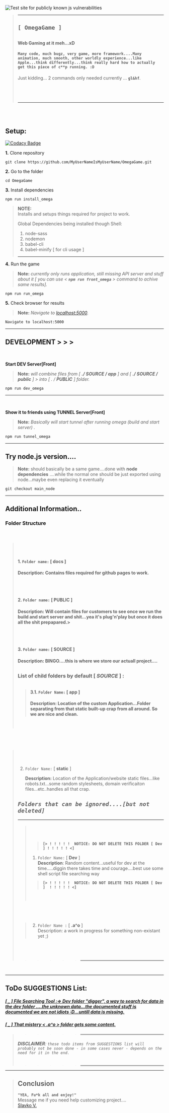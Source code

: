 ![Test site for publicly known js vulnerabilities](https://github.com/MyUserNameIsMyUserName/OmegaGame/workflows/Test%20site%20for%20publicly%20known%20js%20vulnerabilities/badge.svg?branch=main_master&event=workflow_run)
>---  
>## __`[ OmegaGame ]`__
>##
>#### __Web Gaming at it meh...xD__
>#### `Many code, much bugz, very game, more framework....Many animation, much smooth, other worldly experience...like Apple...think differently...think really hard how to actually get this piece of c**p running. :D` 
> Just kidding... 2 commands only needed currently ... __`gl&hf`__.
>###### &nbsp;
>---
<br><br>
## Setup:

[![Codacy Badge](https://api.codacy.com/project/badge/Grade/b2b5cf1a73284276bb6c84ca04bbd92f)](https://app.codacy.com/gh/MyUserNameIsMyUserName/OmegaGame?utm_source=github.com&utm_medium=referral&utm_content=MyUserNameIsMyUserName/OmegaGame&utm_campaign=Badge_Grade_Settings)

__1.__ Clone repository

    git clone https://github.com/MyUserNameIsMyUserName/OmegaGame.git

__2.__ Go to the folder

    cd OmegaGame

__3.__ Install dependencies

    npm run install_omega
>__NOTE:__  
>Installs and setups things required for project to work.
>
>Global Dependencies being installed though Shell:  
>1. node-sass
>2. nodemon
>3. babel-cli
>4. babel-minify [ for cli usage ]
>---

__4.__ Run the game  
>__Note:__ _currently only runs application, still missing API server and stuff about it [ you can use < __`npm run front_omega`__ > command to achive same results]._

    npm run run_omega

__5.__ Check browser for results 
>__Note:__ _Navigate to [localhost:5000](http://localhost:5000)._

    Navigate to localhost:5000

---
## DEVELOPMENT > > >

<br>

__Start DEV Server[Front]__
>
>__Note:__ _will combine files from [ __./ SOURCE / app__ ] and [ __./ SOURCE / public__ ] > into [ . / __PUBLIC__ ] folder._
> 

    npm run dev_omega

---
<br>

__Show it to friends using TUNNEL Server[Front]__
>
>__Note:__ _Basically will start tunnel after running omega (build and start server) ._
> 

    npm run tunnel_omega

---

## Try __node.js__ version....
>
>__Note:__ should basically be a same game....done with  __node dependencies__ ....while the normal one should be just exported using node...maybe even replacing it eventually
> 

    git checkout main_node

---
## Additional Information..


### __Folder Structure__ 
&nbsp;
>###### &nbsp; 
>#### __1.__ `Folder name:` [ __docs__ ]    
>       
>####    __Description:__ Contains files required for github pages to work.
>###### &nbsp; 
>#### __2.__ `Folder name:` [ __PUBLIC__ ]  
>       
>####    __Description:__ Will contain files for customers to see once we run the build and start server and shit...yea it's plug'n'play but once it does all the shit prepapared.>
>###### &nbsp; 
>#### __3.__ `Folder name:` [ __SOURCE__ ]
>       
>####     __Description:__ BINGO....this is where we store our actuall project....
>##
>###   __List of child folders by default [ _SOURCE_ ] :__
>###### 
>>#### 3.1. `Folder Name:` [ __app__ ] 
>>
>>####     __Description:__ Location of the custom Application...Folder separating from that static built-up crap from all around. So we are nice and clean.
>###### &nbsp; 
&nbsp;
>###### &nbsp; 
>2. `Folder Name:` [ __static__ ] 
>
>    __Description:__ Location of the Application/website static files...like robots.txt...some random stylesheets, domain verificaiton files...etc..handles all that crap.
>&nbsp;
>## _`Folders that can be ignored....[but not deleted]`_
>---  
>>###### &nbsp;  
>>>__`[> ! ! ! ! !  NOTICE: DO NOT DELETE THIS FOLDER [ Dev ] ! ! ! ! ! <]`__   
>>1. `Folder Name:` [  __Dev__ ]  
>>    __Description__:  Random content...useful for dev at the time.....diggin there takes time and courage....best use some shell script file searching way   
>>   
>>>__`[> ! ! ! ! !  NOTICE: DO NOT DELETE THIS FOLDER [ Dev ]  ! ! ! ! ! <]`__    
>>###### &nbsp;  
>#### &nbsp;  
>>2. `Folder Name :` [  __.a^o__ ]  
>>    Description:  a work in progress for something non-existant yet ;)  
>###### &nbsp;  
> > > > > > _________________  
&nbsp;
&nbsp;
___
##  ToDo SUGGESTIONS List:    

##### [[ _ ] File Searching Tool :=>  Dev folder "digger", a way to search for data in the dev folder ....the unknown data...the documented stuff is documented we are not idiots :D...untill data is missing.](todo:way_t_o_dig_through_'Dev'_folder)  
##### [[ _ ] That mistery < .a^o > folder gets some content.](todo:way_t_o_dig_through_'Dev'_folder)  

    

> > > > > > _________________
>###### __DISCLAIMER__: `these todo items from SUGGESTIONS list will probably not be soon done - in some cases never - depends on the need for it in the end.` 
> > > > > > _________________
---
>## Conclusion
> __`"YEA, Fu*k all and enjoy!"`__  
> Message me if you need help customizing project....  
>[Slavko V.](mailto:slavko.vuletic92@gmail.com)
